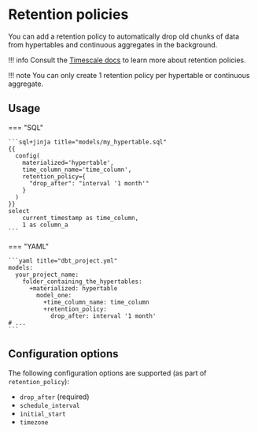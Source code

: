 # Retention policies

You can add a retention policy to automatically drop old chunks of data from hypertables and continuous aggregates in the background.

!!! info
    Consult the [Timescale docs](https://docs.timescale.com/use-timescale/latest/data-retention/about-data-retention/) to learn more about retention policies.

!!! note
    You can only create 1 retention policy per hypertable or continuous aggregate.

## Usage

=== "SQL"

    ```sql+jinja title="models/my_hypertable.sql"
    {{
      config(
        materialized='hypertable',
        time_column_name='time_column',
        retention_policy={
          "drop_after": "interval '1 month'"
        }
      )
    }}
    select
        current_timestamp as time_column,
        1 as column_a
    ```

=== "YAML"

    ```yaml title="dbt_project.yml"
    models:
      your_project_name:
        folder_containing_the_hypertables:
          +materialized: hypertable
            model_one:
              +time_column_name: time_column
              +retention_policy:
                drop_after: interval '1 month'
    # ...
    ```

## Configuration options

The following configuration options are supported (as part of `retention_policy`):

* `drop_after` (required)
* `schedule_interval`
* `initial_start`
* `timezone`
